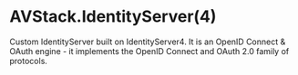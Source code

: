 ﻿# AVStack.IdentityServer(4)

Custom IdentityServer built on IdentityServer4. It is an OpenID Connect & OAuth engine - it implements the OpenID Connect and OAuth 2.0 family of protocols.

